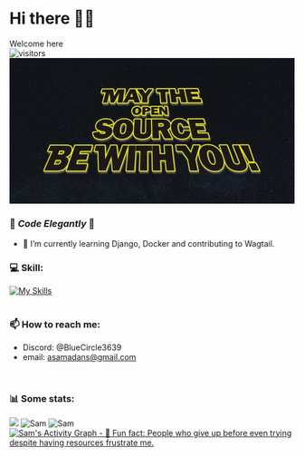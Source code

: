 # Hi there 👋🏻 <br>
Welcome here  
![visitors](https://visitor-badge.glitch.me/badge?page_id=SAMAD101)
<br>
<img src="https://github.com/SAMAD101/SAMAD101/blob/main/May-the-Open-Source-be-with-you-768x391.jpg" /> <br>
<!--
**SAMAD101/SAMAD101** is a ✨ _special_ ✨ repository because its `README.md` (this file) appears on your GitHub profile.
-->
### 💙 _Code Elegantly_ 💙
<!-- - 🔭 I’m currently working on .. -->
- 🌱 I’m currently learning Django, Docker and contributing to Wagtail. 
<!-- - 👯 I’m looking to collaborate on ... -->
<!-- - 🤔 I’m looking for help with ... -->
### 💻 Skill:<br>
[![My Skills](https://skillicons.dev/icons?i=python,java,c,html,css,django,bootstrap,linux,scss,sqlite,redis,docker)](https://skillicons.dev) 
<br>
<br>
### 📫 How to reach me: 
- Discord: @BlueCircle3639
- email: asamadans@gmail.com
<br>
<h3> 📊 Some stats: </h3>
<img height="180em" src="https://github-readme-stats.vercel.app/api?username=SAMAD101&show_icons=true&hide_border=true&&count_private=true&include_all_commits=true" /> 
<img src="https://github-readme-stats.vercel.app/api/top-langs?username=SAMAD101&show_icons=true&locale=en&layout=compact" alt="Sam" />
<img src="https://github-readme-streak-stats.herokuapp.com/?user=SAMAD101&" alt="Sam" />
<br>
<a href="https://github.com/SAMAD101/github-readme-activity-graph"><img alt="Sam's Activity Graph" src="https://github-readme-activity-graph.cyclic.app/graph?username=SAMAD101&theme=tokyonight" />
- 💫 Fun fact: People who give up before even trying despite having resources frustrate me.

